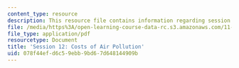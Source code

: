 ```yaml
---
content_type: resource
description: This resource file contains information regarding session 12.
file: /media/https%3A/open-learning-course-data-rc.s3.amazonaws.com/11-s945-urbanizing-china-a-reflective-dialogue-fall-2013/078f44efd6c59ebb9bd67d648144909b_MIT11_S945F13_Session12.pdf
file_type: application/pdf
resourcetype: Document
title: 'Session 12: Costs of Air Pollution'
uid: 078f44ef-d6c5-9ebb-9bd6-7d648144909b
---
```


